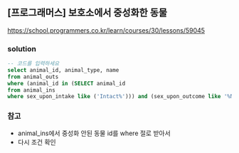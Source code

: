 ## [프로그래머스] 보호소에서 중성화한 동물
https://school.programmers.co.kr/learn/courses/30/lessons/59045

### solution
```sql
-- 코드를 입력하세요
select animal_id, animal_type, name
from animal_outs
where (animal_id in (SELECT animal_id
from animal_ins
where sex_upon_intake like ('Intact%'))) and (sex_upon_outcome like '%Neutered%' or sex_upon_outcome like '%Spayed%')
```

### 참고
- animal_ins에서 중성화 안된 동물 id를 where 절로 받아서
- 다시 조건 확인